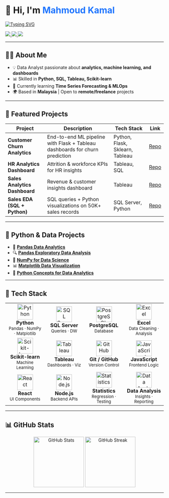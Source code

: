 <!-- Modern Left-Aligned Header -->
<h1>👋 Hi, I'm <span style="color:#1F75FE;">Mahmoud Kamal</span></h1>

<p>
  <a href="https://github.com/OverStarData">
    <img src="https://readme-typing-svg.herokuapp.com?font=Fira+Code&weight=600&size=22&pause=1000&color=1F75FE&vCenter=true&width=500&lines=Data+Analyst;Machine+Learning+Engineer;Data+Scientist;" alt="Typing SVG" />
  </a>
</p>

<!-- Social Links with Modern Badges -->
<p>
  <a href="https://www.linkedin.com/in/mahmoud-kamal-14208136b/">
    <img src="https://img.shields.io/badge/LinkedIn-1F75FE?style=flat-square&logo=linkedin&logoColor=white" />
  </a>
  <a href="mailto:mahmoudkamal20518@gmail.com">
    <img src="https://img.shields.io/badge/Email-D14836?style=flat-square&logo=gmail&logoColor=white" />
  </a>
  <a href="https://github.com/OverStarData">
    <img src="https://img.shields.io/badge/GitHub-333333?style=flat-square&logo=github&logoColor=white" />
  </a>
</p>

---

## 🧑‍💻 About Me  

- 💡 Data Analyst passionate about **analytics, machine learning, and dashboards**  
- 📊 Skilled in **Python, SQL, Tableau, Scikit-learn**  
- 🚀 Currently learning **Time Series Forecasting & MLOps**  
- 🌍 Based in **Malaysia** | Open to **remote/freelance** projects  

---

## 🚀 Featured Projects  

| Project | Description | Tech Stack | Link |
|---------|-------------|------------|------|
| **Customer Churn Analytics** | End-to-end ML pipeline with Flask + Tableau dashboards for churn prediction | Python, Flask, Sklearn, Tableau | [Repo](https://github.com/OverStarData/customer-churn-analytics) |
| **HR Analytics Dashboard** | Attrition & workforce KPIs for HR insights | Tableau, SQL | [Repo](https://github.com/OverStarData/HR-Analytics-Dashboard-Tableau) |
| **Sales Analytics Dashboard** | Revenue & customer insights dashboard | Tableau | [Repo](https://github.com/OverStarData/Sales-Analytics-Dashboard-Tableau) |
| **Sales EDA (SQL + Python)** | SQL queries + Python visualizations on 50K+ sales records | SQL Server, Python | [Repo](https://github.com/OverStarData/exploratory-data-analytic-sales-sql) |

---

## 🐍 Python & Data Projects  

- 🐼 [**Pandas Data Analytics**](https://github.com/OverStarData/pandas-data-analytics)  
- 🔍 [**Pandas Exploratory Data Analysis**](https://github.com/OverStarData/Pandas-Exploratory-Data-Analysis)  
- 🔢 [**NumPy for Data Science**](https://github.com/OverStarData/numpy-data-science)  
- 📊 [**Matplotlib Data Visualization**](https://github.com/OverStarData/Matplotlib-Data-Visualization)  
- 🐍 [**Python Concepts for Data Analytics**](https://github.com/OverStarData/python-concepts-for-data-analytics)  

---

## 🧰 Tech Stack

<div align="center">

<table>
  <tr>
    <td align="center" width="120">
      <img src="https://cdn.jsdelivr.net/npm/simple-icons@v15/icons/python.svg" width="50" alt="Python"/><br>
      <b>Python</b><br><sub>Pandas · NumPy · Matplotlib</sub>
    </td>
    <td align="center" width="120">
      <img src="https://cdn.jsdelivr.net/npm/simple-icons@v15/icons/microsoftsqlserver.svg" width="50" alt="SQL Server"/><br>
      <b>SQL Server</b><br><sub>Queries · DW</sub>
    </td>
    <td align="center" width="120">
      <img src="https://cdn.jsdelivr.net/npm/simple-icons@v15/icons/postgresql.svg" width="50" alt="PostgreSQL"/><br>
      <b>PostgreSQL</b><br><sub>Database</sub>
    </td>
    <td align="center" width="120">
      <img src="https://cdn.jsdelivr.net/npm/simple-icons@v15/icons/microsoftexcel.svg" width="50" alt="Excel"/><br>
      <b>Excel</b><br><sub>Data Cleaning · Analysis</sub>
    </td>
  </tr>
  <tr>
    <td align="center" width="120">
      <img src="https://cdn.jsdelivr.net/npm/simple-icons@v15/icons/scikitlearn.svg" width="50" alt="Scikit-learn"/><br>
      <b>Scikit-learn</b><br><sub>Machine Learning</sub>
    </td>
    <td align="center" width="120">
      <img src="https://cdn.jsdelivr.net/npm/simple-icons@v15/icons/tableau.svg" width="50" alt="Tableau"/><br>
      <b>Tableau</b><br><sub>Dashboards · Viz</sub>
    </td>
    <td align="center" width="120">
      <img src="https://cdn.jsdelivr.net/npm/simple-icons@v15/icons/github.svg" width="50" alt="GitHub"/><br>
      <b>Git / GitHub</b><br><sub>Version Control</sub>
    </td>
    <td align="center" width="120">
      <img src="https://cdn.jsdelivr.net/npm/simple-icons@v15/icons/javascript.svg" width="50" alt="JavaScript"/><br>
      <b>JavaScript</b><br><sub>Frontend Logic</sub>
    </td>
  </tr>
  <tr>
    <td align="center" width="120">
      <img src="https://cdn.jsdelivr.net/npm/simple-icons@v15/icons/react.svg" width="50" alt="React"/><br>
      <b>React</b><br><sub>UI Components</sub>
    </td>
    <td align="center" width="120">
      <img src="https://cdn.jsdelivr.net/npm/simple-icons@v15/icons/nodedotjs.svg" width="50" alt="Node.js"/><br>
      <b>Node.js</b><br><sub>Backend APIs</sub>
    </td>
    <td align="center" width="120">
      <!-- Statistics icon isn't officially available; consider using a generic analytics icon -->
      <img src="https://cdn.jsdelivr.net/npm/simple-icons@v15/icons/gnuplot.svg" width="50" alt="Statistics"/><br>
      <b>Statistics</b><br><sub>Regression · Testing</sub>
    </td>
    <td align="center" width="120">
      <!-- Data Analysis icon not official; fallback to analytics -->
      <img src="https://cdn.jsdelivr.net/npm/simple-icons@v15/icons/gnuplot.svg" width="50" alt="Data Analysis"/><br>
      <b>Data Analysis</b><br><sub>Insights · Reporting</sub>
    </td>
  </tr>
</table>

</div>



---

## 📊 GitHub Stats  

<p align="center">
  <img src="https://github-readme-stats.vercel.app/api?username=OverStarData&show_icons=true&theme=radical" alt="GitHub Stats" height="160"/>
  <img src="https://github-readme-streak-stats.herokuapp.com/?user=OverStarData&theme=radical" alt="GitHub Streak" height="160"/>
</p>

---

